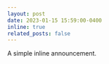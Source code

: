 ```yaml
---
layout: post
date: 2023-01-15 15:59:00-0400
inline: true
related_posts: false
---
```


A simple inline announcement.
